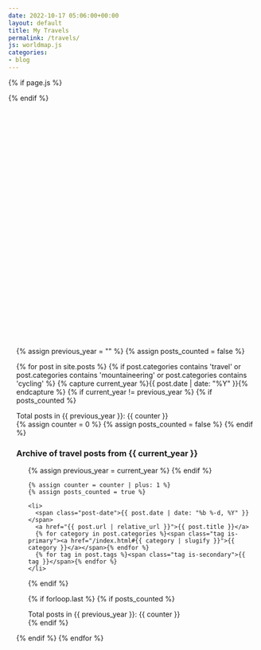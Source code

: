 ```yaml
---
date: 2022-10-17 05:06:00+00:00
layout: default
title: My Travels
permalink: /travels/
js: worldmap.js
categories:
- blog
---
```

{% if page.js %}
  <script src="https://d3js.org/d3.v7.min.js"></script>
  <script src="https://unpkg.com/topojson@3"></script>
  <script src="{{ base.url | prepend: site.url }}/assets/js/{{ page.js }}" defer></script>
{% endif %}

<div class="content" style="padding-top: 4rem;margin-left: 1rem;">
  <div>
  </div>
  <!-- experimental worldmap-->
  <div id="map" style="height: 400px;"></div>

{% assign previous_year = "" %} <!-- Initialize as an empty string for comparison -->
{% assign posts_counted = false %}

{% for post in site.posts %}
  {% if post.categories contains 'travel' or post.categories contains 'mountaineering' or post.categories contains 'cycling' %}
    {% capture current_year %}{{ post.date | date: "%Y" }}{% endcapture %}
    {% if current_year != previous_year %}
      {% if posts_counted %}
        <!-- Display the count for the previous year before resetting -->
        <div class="tag is-danger">Total posts in {{ previous_year }}: {{ counter }}</div>
        </ul> <!-- Ensure this is closed only if a new year is started or at the end -->
        {% assign counter = 0 %} <!-- Reset counter for the new year -->
        {% assign posts_counted = false %}
      {% endif %}
      <h3>Archive of travel posts from {{ current_year }}</h3>
      <ul>
      {% assign previous_year = current_year %}
    {% endif %}

    {% assign counter = counter | plus: 1 %}
    {% assign posts_counted = true %}

    <li>
      <span class="post-date">{{ post.date | date: "%b %-d, %Y" }}</span>
      <a href="{{ post.url | relative_url }}">{{ post.title }}</a>
      {% for category in post.categories %}<span class="tag is-primary"><a href="/index.html#{{ category | slugify }}">{{ category }}</a></span>{% endfor %}
      {% for tag in post.tags %}<span class="tag is-secondary">{{ tag }}</span>{% endfor %}
    </li>
  {% endif %}

  {% if forloop.last %}
    <!-- Handle the last post correctly, ensuring the counter for the last year is displayed -->
    {% if posts_counted %}
      <div class="tag is-danger">Total posts in {{ previous_year }}: {{ counter }}</div>
    {% endif %}
    </ul>
  {% endif %}
{% endfor %}

</div>


